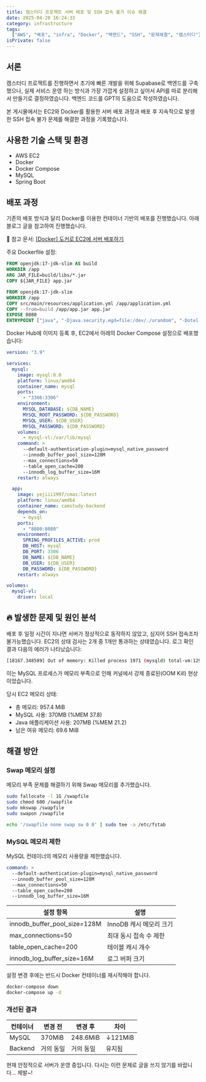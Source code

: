 ```yaml
---
title: 캠스터디 프로젝트 서버 배포 및 SSH 접속 불가 이슈 해결
date: 2025-04-20 16:24:33
category: infrastructure
tags:
  ["AWS", "배포", "infra", "Docker", "백엔드", "SSH", "문제해결", "캠스터디"]
isPrivate: false
---
```


## 서론

캠스터디 프로젝트를 진행하면서 초기에 빠른 개발을 위해 Supabase로 백엔드를 구축했으나, 실제 서비스 운영 하는 방식과 가장 가깝게 설정하고 싶어서 API를 따로 분리해서 만들기로 결정하였습니다.
백엔드 코드를 GPT의 도움으로 작성하였습니다.

본 게시물에서는 EC2와 Docker를 활용한 서버 배포 과정과 배포 후 지속적으로 발생한 SSH 접속 불가 문제를 해결한 과정을 기록했습니다.

## 사용한 기술 스택 및 환경

- AWS EC2
- Docker
- Docker Compose
- MySQL
- Spring Boot

## 배포 과정

기존의 배포 방식과 달리 Docker를 이용한 컨테이너 기반의 배포를 진행했습니다. 아래 블로그 글을 참고하여 진행했습니다.

📘 참고 문서: [[Docker] 도커로 EC2에 서버 배포하기](https://ye-ryung.tistory.com/116)

주요 Dockerfile 설정:

```dockerfile
FROM openjdk:17-jdk-slim AS build
WORKDIR /app
ARG JAR_FILE=build/libs/*.jar
COPY ${JAR_FILE} app.jar

FROM openjdk:17-jdk-slim
WORKDIR /app
COPY src/main/resources/application.yml /app/application.yml
COPY --from=build /app/app.jar app.jar
EXPOSE 8080
ENTRYPOINT ["java", "-Djava.security.egd=file:/dev/./urandom", "-Dotel.resource.attributes=service.name=auth-server", "-jar", "app.jar"]
```

Docker Hub에 이미지 등록 후, EC2에서 아래의 Docker Compose 설정으로 배포했습니다:

```yaml
version: "3.9"

services:
  mysql:
    image: mysql:8.0
    platform: linux/amd64
    container_name: mysql
    ports:
      - "3306:3306"
    environment:
      MYSQL_DATABASE: ${DB_NAME}
      MYSQL_ROOT_PASSWORD: ${DB_PASSWORD}
      MYSQL_USER: ${DB_USER}
      MYSQL_PASSWORD: ${DB_PASSWORD}
    volumes:
      - mysql-vl:/var/lib/mysql
    command: >
      --default-authentication-plugin=mysql_native_password
      --innodb_buffer_pool_size=128M
      --max_connections=50
      --table_open_cache=200
      --innodb_log_buffer_size=16M
    restart: always

  app:
    image: yejiii1997/cmas:latest
    platform: linux/amd64
    container_name: camstudy-backend
    depends_on:
      - mysql
    ports:
      - "8080:8080"
    environment:
      SPRING_PROFILES_ACTIVE: prod
      DB_HOST: mysql
      DB_PORT: 3306
      DB_NAME: ${DB_NAME}
      DB_USER: ${DB_USER}
      DB_PASSWORD: ${DB_PASSWORD}
    restart: always

volumes:
  mysql-vl:
    driver: local
```

## 🔥 발생한 문제 및 원인 분석

배포 후 일정 시간이 지나면 서버가 정상적으로 동작하지 않았고, 심지어 SSH 접속조차 불가능했습니다. EC2의 상태 검사는 2개 중 1개만 통과하는 상태였습니다. 로그 확인 결과 다음의 에러가 나타났습니다:

```bash
[18167.348589] Out of memory: Killed process 1971 (mysqld) total-vm:1294692kB, anon-rss:369024kB...
```

이는 MySQL 프로세스가 메모리 부족으로 인해 커널에서 강제 종료된(OOM Kill) 현상이었습니다.

당시 EC2 메모리 상태:

- 총 메모리: 957.4 MiB
- MySQL 사용: 370MB (%MEM 37.8)
- Java 애플리케이션 사용: 207MB (%MEM 21.2)
- 남은 여유 메모리: 69.6 MiB

## 해결 방안

### Swap 메모리 설정

메모리 부족 문제를 해결하기 위해 Swap 메모리를 추가했습니다.

```bash
sudo fallocate -l 1G /swapfile
sudo chmod 600 /swapfile
sudo mkswap /swapfile
sudo swapon /swapfile

echo '/swapfile none swap sw 0 0' | sudo tee -a /etc/fstab
```

### MySQL 메모리 제한

MySQL 컨테이너의 메모리 사용량을 제한했습니다.

```yaml
command: >
  --default-authentication-plugin=mysql_native_password
  --innodb_buffer_pool_size=128M
  --max_connections=50
  --table_open_cache=200
  --innodb_log_buffer_size=16M
```

| 설정 항목                    | 설명                    |
| ---------------------------- | ----------------------- |
| innodb_buffer_pool_size=128M | InnoDB 캐시 메모리 크기 |
| max_connections=50           | 최대 동시 접속 수 제한  |
| table_open_cache=200         | 테이블 캐시 개수        |
| innodb_log_buffer_size=16M   | 로그 버퍼 크기          |

설정 변경 후에는 반드시 Docker 컨테이너를 재시작해야 합니다.

```bash
docker-compose down
docker-compose up -d
```

### 개선된 결과

| 컨테이너 | 변경 전   | 변경 후   | 차이    |
| -------- | --------- | --------- | ------- |
| MySQL    | 370MiB    | 248.6MiB  | ↓121MiB |
| Backend  | 거의 동일 | 거의 동일 | 유지됨  |

현재 안정적으로 서버가 운영 중입니다. 다시는 이런 문제로 글을 쓰지 않기를 바랍니다... 제발~!
